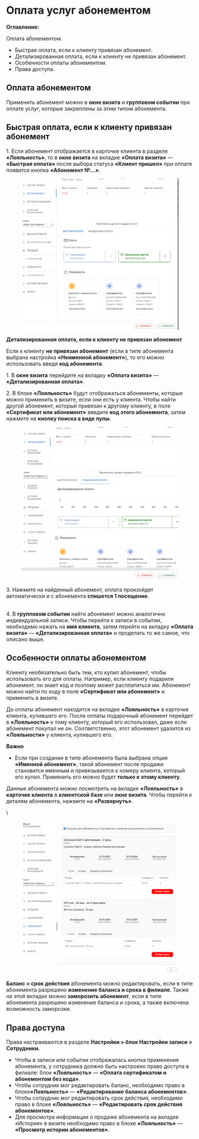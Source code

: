 # Оплата услуг абонементом

**Оглавление:**&#x20;

Оплата абонементом.

* Быстрая оплата, если к клиенту привязан абонемент.
* Детализированная оплата, если к клиенту не привязан абонемент.
* Особенности оплаты абонементом.
* Права доступа.&#x20;

## Оплата абонементом

Применить абонемент можно в **окне визита** и **групповом событии** при оплате услуг, которые закреплены за этим типом абонемента.&#x20;

## **Быстрая оплата, если к клиенту привязан абонемент**

1\. Если абонемент отображается в карточке клиента в разделе **«Лояльность»**, то в **окне визита** на вкладке **«Оплата визита»** — **«Быстрая оплата»** после выбора статуса **«Клиент пришел»** при оплате появится кнопка **«Абонемент №...»**.&#x20;

<figure><img src="../../../.gitbook/assets/image (43).png" alt=""><figcaption></figcaption></figure>

**Детализированная оплата, если к клиенту не привязан абонемент**

Если к клиенту **не привязан абонемент** (если в типе абонемента выбрана настройка **«Неименной абонемент»**), то его можно использовать введя **код абонемента**.

1\. В **окне визита** перейдите на вкладку **«Оплата визита»** — **«Детализированная оплата»**.&#x20;

2\. В блоке **«Лояльность»** будут отображаться абонементы, которые можно применить в визите, если они есть у клиента. Чтобы найти другой абонемент, который привязан к другому клиенту, в поле **«Сертификат или абонемент»** введите **код этого абонемента**, затем нажмите на **кнопку поиска в виде лупы**.&#x20;

<figure><img src="../../../.gitbook/assets/image (44).png" alt=""><figcaption></figcaption></figure>

3\. Нажмите на найденный абонемент, оплата произойдет автоматически и с абонемента **спишется 1 посещение**.

\
4\. В **групповом событии** найти абонемент можно аналогично индивидуальной записи. Чтобы перейти к записи в событии, необходимо нажать на **имя клиента**, затем перейти на вкладку **«Оплата визита»** — **«Детализированная оплата»** и проделать то же самое, что описано выше.

## Особенности оплаты абонементом

Клиенту необязательно быть тем, кто купил абонемент, чтобы использовать его для оплаты. Например, если клиенту подарили абонемент, он знает код и поэтому может расплатиться им. Абонемент можно найти по коду в поле **«Сертификат или абонемент»** и применить в визите.

До оплаты абонемент находится на вкладке **«Лояльность»** в карточке клиента, купившего его. После оплаты подарочный абонемент перейдет в **«Лояльность»** к тому клиенту, который его использовал, даже если абонемент покупал не он. Соответственно, этот абонемент удалится из **«Лояльности»** у клиента, купившего его.

**Важно**

* Если при создании в типе абонемента была выбрана опция **«Именной абонемент»**, такой абонемент после продажи становится именным и привязывается к номеру клиента, который его купил. Применить его можно будет **только к этому клиенту**.

Данные абонемента можно посмотреть на вкладке **«Лояльность»** в **карточке клиента** в **клиентской базе** или **окне визита**. Чтобы перейти к деталям абонемента, нажмите на **«Развернуть»**.&#x20;

\


<figure><img src="../../../.gitbook/assets/image (45).png" alt=""><figcaption></figcaption></figure>

**Баланс** и **срок действия** абонемента можно редактировать, если в типе абонемента разрешено **изменение баланса и срока в филиале**. Также на этой вкладке можно **заморозить абонемент**, если в типе абонемента разрешено изменение баланса и срока, а также включена возможность заморозки.&#x20;

## Права доступа&#x20;

Права настраиваются в разделе **Настройки > блок Настройки записи > Сотрудники.**

* Чтобы в записи или событии отображалась кнопка применения абонемента, у сотрудника должно быть настроено право доступа в филиале: блок **«Лояльность»** — **«Оплата сертификатом и абонементом без кода»**.&#x20;
* Чтобы сотрудник мог редактировать баланс, необходимо право в блок&#x435;**«Лояльность»** — **«Редактирование баланса абонементов»**.
* Чтобы сотрудник мог редактировать срок действия, необходимо право в блоке **«Лояльность»** — **«Редактировать срок действия абонементов»**.&#x20;
* Для просмотра информации о продаже абонемента на вкладке «История» в визите необходимо право в блоке **«Лояльность»** — **«Просмотр истории абонементов»**.&#x20;



